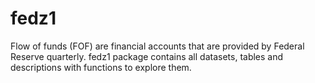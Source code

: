 # fedz1
Flow of funds (FOF) are financial accounts that are provided by Federal Reserve quarterly. fedz1 package contains all datasets, tables and descriptions with functions to explore them.
